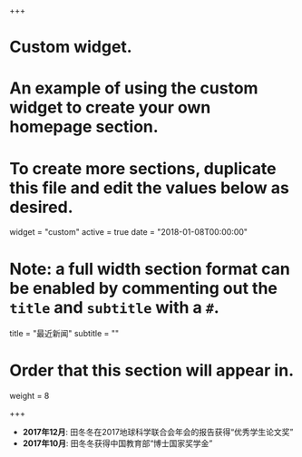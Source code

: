 +++
# Custom widget.
# An example of using the custom widget to create your own homepage section.
# To create more sections, duplicate this file and edit the values below as desired.
widget = "custom"
active = true
date = "2018-01-08T00:00:00"

# Note: a full width section format can be enabled by commenting out the `title` and `subtitle` with a `#`.
title = "最近新闻"
subtitle = ""

# Order that this section will appear in.
weight = 8

+++


- **2017年12月**: 田冬冬在2017地球科学联合会年会的报告获得“优秀学生论文奖”
- **2017年10月**: 田冬冬获得中国教育部“博士国家奖学金”
